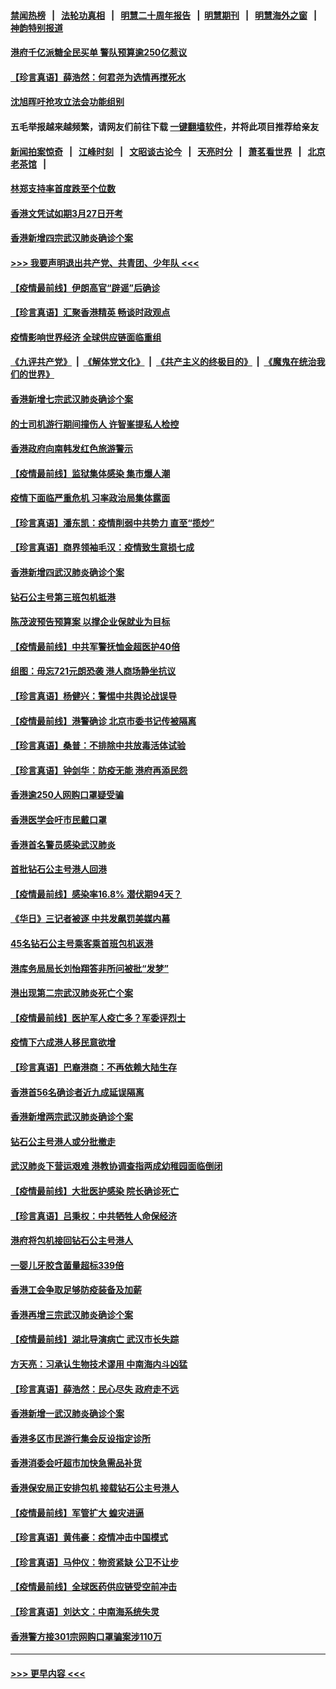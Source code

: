 #### [禁闻热榜](热点新闻.md?=0)  &nbsp;&nbsp;|&nbsp;&nbsp; [法轮功真相](https://github.com/gfw-breaker/truth/blob/master/README.md?=0) &nbsp;&nbsp;|&nbsp;&nbsp; [明慧二十周年报告](https://github.com/gfw-breaker/mh-reports/blob/master/README.md?=0) &nbsp;&nbsp;|&nbsp;&nbsp;[明慧期刊](https://github.com/gfw-breaker/mh-qikan) &nbsp;&nbsp;|&nbsp;&nbsp; [明慧海外之窗](https://github.com/gfw-breaker/mh-news/blob/master/README.md?=0) &nbsp;&nbsp;|&nbsp;&nbsp; [神韵特别报道](https://github.com/gfw-breaker/mh-news/blob/master/shenyun.md?=0)
#### [港府千亿派糖全民买单 警队预算逾250亿惹议](../pages/nsc415/n11898608.md?t=02270902) 
#### [【珍言真语】薛浩然：何君尧为选情再搅死水](../pages/nsc415/n11898269.md?t=02270902) 
#### [沈旭晖吁抢攻立法会功能组别](../pages/nsc415/n11896084.md?t=02270902) 
#### 五毛举报越来越频繁，请网友们前往下载 [一键翻墙软件](https://github.com/gfw-breaker/ssr-accounts)，并将此项目推荐给亲友
#### [新闻拍案惊奇](https://github.com/gfw-breaker/banned-news/blob/master/pages/link4.md) &nbsp;&nbsp;|&nbsp;&nbsp; [江峰时刻](https://github.com/gfw-breaker/banned-news/blob/master/pages/link4.md) &nbsp;&nbsp;|&nbsp;&nbsp; [文昭谈古论今](https://github.com/gfw-breaker/banned-news/blob/master/pages/link4.md) &nbsp;&nbsp;|&nbsp;&nbsp; [天亮时分](https://github.com/gfw-breaker/banned-news/blob/master/pages/link4.md) &nbsp;&nbsp;|&nbsp;&nbsp; [萧茗看世界](https://github.com/gfw-breaker/banned-news/blob/master/pages/link4.md) &nbsp;&nbsp;|&nbsp;&nbsp; [北京老茶馆](https://github.com/gfw-breaker/banned-news/blob/master/pages/link4.md) &nbsp;&nbsp;|&nbsp;&nbsp; 
#### [林郑支持率首度跌至个位数](../pages/nsc415/n11896058.md?t=02270902) 
#### [香港文凭试如期3月27日开考](../pages/nsc415/n11896055.md?t=02270902) 
#### [香港新增四宗武汉肺炎确诊个案](../pages/nsc415/n11896040.md?t=02270902) 
#### [>>> 我要声明退出共产党、共青团、少年队 <<<](https://github.com/begood0513/goodnews/blob/master/quit/letter.md) 
#### [【疫情最前线】伊朗高官“辟谣”后确诊](../pages/nsc415/n11895902.md?t=02270902) 
#### [【珍言真语】汇聚香港精英 畅谈时政观点](../pages/nsc415/n11895733.md?t=02270902) 
#### [疫情影响世界经济 全球供应链面临重组](../pages/nsc415/n11895634.md?t=02270902) 
#### [《九评共产党》](https://github.com/begood0513/9ping.md/blob/master/README.md) &nbsp;|&nbsp; [《解体党文化》](../../../../jtdwh.md/blob/master/README.md)  &nbsp;|&nbsp; [《共产主义的终极目的》](../../../../gczydzjmd.md/blob/master/README.md) &nbsp;|&nbsp; [《魔鬼在统治我们的世界》](../../../../mgztzwmdsj.md/blob/master/README.md) 
#### [香港新增七宗武汉肺炎确诊个案](../pages/nsc415/n11893498.md?t=02270902) 
#### [的士司机游行期间撞伤人 许智峯提私人检控](../pages/nsc415/n11893483.md?t=02270902) 
#### [香港政府向南韩发红色旅游警示](../pages/nsc415/n11893398.md?t=02270902) 
#### [【疫情最前线】监狱集体感染 集市爆人潮](../pages/nsc415/n11893181.md?t=02270902) 
#### [疫情下面临严重危机  习率政治局集体露面](../pages/nsc415/n11893305.md?t=02270902) 
#### [【珍言真语】潘东凯：疫情削弱中共势力 直至“揽炒”](../pages/nsc415/n11892866.md?t=02270902) 
#### [【珍言真语】商界领袖毛汉：疫情致生意损七成](../pages/nsc415/n11890348.md?t=02270902) 
#### [香港新增四武汉肺炎确诊个案](../pages/nsc415/n11890610.md?t=02270902) 
#### [钻石公主号第三班包机抵港](../pages/nsc415/n11890645.md?t=02270902) 
#### [陈茂波预告预算案 以撑企业保就业为目标](../pages/nsc415/n11890574.md?t=02270902) 
#### [【疫情最前线】中共军警抚恤金超医护40倍](../pages/nsc415/n11890458.md?t=02270902) 
#### [组图：毋忘721元朗恐袭 港人商场静坐抗议](../pages/nsc415/n11876882.md?t=02270902) 
#### [【珍言真语】杨健兴：警惕中共舆论战误导](../pages/nsc415/n11888131.md?t=02270902) 
#### [【疫情最前线】港警确诊 北京市委书记传被隔离](../pages/nsc415/n11886872.md?t=02270902) 
#### [【珍言真语】桑普：不排除中共放毒活体试验](../pages/nsc415/n11886832.md?t=02270902) 
#### [【珍言真语】钟剑华：防疫无能 港府再添民怨](../pages/nsc415/n11884504.md?t=02270902) 
#### [香港逾250人网购口罩疑受骗](../pages/nsc415/n11884388.md?t=02270902) 
#### [香港医学会吁市民戴口罩](../pages/nsc415/n11884367.md?t=02270902) 
#### [香港首名警员感染武汉肺炎](../pages/nsc415/n11884357.md?t=02270902) 
#### [首批钻石公主号港人回港](../pages/nsc415/n11884333.md?t=02270902) 
#### [【疫情最前线】感染率16.8% 潜伏期94天？](../pages/nsc415/n11884256.md?t=02270902) 
#### [《华日》三记者被逐 中共发飙罚美媒内幕](../pages/nsc415/n11884184.md?t=02270902) 
#### [45名钻石公主号乘客乘首班包机返港](../pages/nsc415/n11881770.md?t=02270902) 
#### [港库务局局长刘怡翔答非所问被批“发梦”](../pages/nsc415/n11881752.md?t=02270902) 
#### [港出现第二宗武汉肺炎死亡个案](../pages/nsc415/n11881736.md?t=02270902) 
#### [【疫情最前线】医护军人疫亡多？军委评烈士](../pages/nsc415/n11881655.md?t=02270902) 
#### [疫情下六成港人移民意欲增](../pages/nsc415/n11881699.md?t=02270902) 
#### [【珍言真语】巴裔港商：不再依赖大陆生存](../pages/nsc415/n11881126.md?t=02270902) 
#### [香港首56名确诊者近九成延误隔离](../pages/nsc415/n11879079.md?t=02270902) 
#### [香港新增两宗武汉肺炎确诊个案](../pages/nsc415/n11879064.md?t=02270902) 
#### [钻石公主号港人或分批撤走](../pages/nsc415/n11879029.md?t=02270902) 
#### [武汉肺炎下营运艰难 港教协调查指两成幼稚园面临倒闭](../pages/nsc415/n11878989.md?t=02270902) 
#### [【疫情最前线】大批医护感染 院长确诊死亡](../pages/nsc415/n11878595.md?t=02270902) 
#### [【珍言真语】吕秉权：中共牺牲人命保经济](../pages/nsc415/n11878390.md?t=02270902) 
#### [港府将包机接回钻石公主号港人](../pages/nsc415/n11876352.md?t=02270902) 
#### [一婴儿牙胶含菌量超标339倍](../pages/nsc415/n11876336.md?t=02270902) 
#### [香港工会争取足够防疫装备及加薪](../pages/nsc415/n11876313.md?t=02270902) 
#### [香港再增三宗武汉肺炎确诊个案](../pages/nsc415/n11876297.md?t=02270902) 
#### [【疫情最前线】湖北导演病亡 武汉市长失踪](../pages/nsc415/n11876272.md?t=02270902) 
#### [方天亮：习承认生物技术谬用 中南海内斗凶猛](../pages/nsc415/n11873679.md?t=02270902) 
#### [【珍言真语】薛浩然：民心尽失 政府走不远](../pages/nsc415/n11875838.md?t=02270902) 
#### [香港新增一武汉肺炎确诊个案](../pages/nsc415/n11874044.md?t=02270902) 
#### [香港多区市民游行集会反设指定诊所](../pages/nsc415/n11874017.md?t=02270902) 
#### [香港消委会吁超市加快急需品补货](../pages/nsc415/n11874003.md?t=02270902) 
#### [香港保安局正安排包机 接载钻石公主号港人](../pages/nsc415/n11873932.md?t=02270902) 
#### [【疫情最前线】军管扩大 蝗灾进逼](../pages/nsc415/n11873780.md?t=02270902) 
#### [【珍言真语】黄伟豪：疫情冲击中国模式](../pages/nsc415/n11873482.md?t=02270902) 
#### [【珍言真语】马仲仪：物资紧缺 公卫不让步](../pages/nsc415/n11872315.md?t=02270902) 
#### [【疫情最前线】全球医药供应链受空前冲击](../pages/nsc415/n11869614.md?t=02270902) 
#### [【珍言真语】刘达文：中南海系统失灵](../pages/nsc415/n11869465.md?t=02270902) 
#### [香港警方接301宗网购口罩骗案涉110万](../pages/nsc415/n11867572.md?t=02270902) 

----
#### [ >>> 更早内容 <<< ](../indexes/nsc415-earlier.md)
